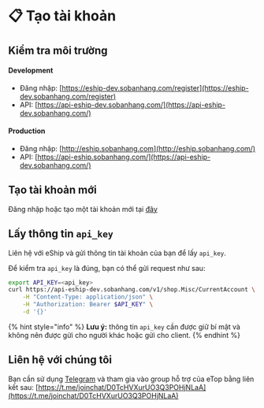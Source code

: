 # 📋 Tạo tài khoản

## Kiểm tra môi trường

#### Development <a href="#development" id="development"></a>

* Đăng nhập: [https://eship-dev.sobanhang.com/register](https://eship-dev.sobanhang.com/register)
* API: [https://api-eship-dev.sobanhang.com/](https://api-eship-dev.sobanhang.com/)

#### Production <a href="#production" id="production"></a>

* Đăng nhập: [http://eship.sobanhang.com](http://eship.sobanhang.com/)
* API: [https://api-eship.sobanhang.com/](https://api-eship-dev.sobanhang.com/)

## Tạo tài khoản mới

Đăng nhập hoặc tạo một tài khoản mới tại [đây](https://eship-dev.sobanhang.com/register)

## Lấy thông tin `api_key`

Liên hệ với eShip và gửi thông tin tài khoản của bạn để lấy `api_key`.

Để kiểm tra `api_key` là đúng, bạn có thể gửi request như sau:

```sh
export API_KEY=<api_key>
curl https://api-eship-dev.sobanhang.com/v1/shop.Misc/CurrentAccount \
    -H "Content-Type: application/json" \
    -H "Authorization: Bearer $API_KEY" \
    -d '{}'
```

{% hint style="info" %}
**Lưu ý:** thông tin `api_key` cần được giữ bí mật và không nên được gửi cho người khác hoặc gửi cho client.
{% endhint %}

## Liên hệ với chúng tôi <a href="#lien-he-voi-chung-toi" id="lien-he-voi-chung-toi"></a>

Bạn cần sử dụng [Telegram](https://api-eship-dev.sobanhang.com/doc/contact-us.html#su-dung-telegram) và tham gia vào group hỗ trợ của eTop bằng liên kết sau: [https://t.me/joinchat/D0TcHVXurUO3Q3POHjNLaA](https://t.me/joinchat/D0TcHVXurUO3Q3POHjNLaA)
